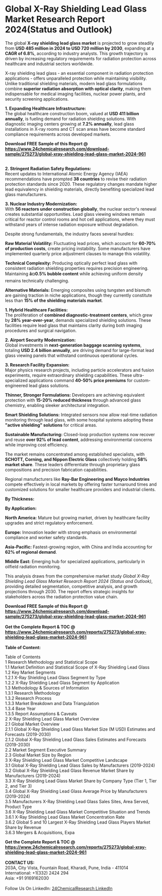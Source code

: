 <h1>Global X-Ray Shielding Lead Glass Market Research Report 2024(Status and Outlook)</h1><p>The global <strong>X-ray shielding lead glass market</strong> is projected to grow steadily from <strong>USD 485 million in 2024 to USD 720 million by 2030</strong>, expanding at a <strong>CAGR of 6.8%</strong>, according to industry analysts. This growth trajectory is driven by increasing regulatory requirements for radiation protection across healthcare and industrial sectors worldwide.</p><p>X-ray shielding lead glass - an essential component in radiation protection applications - offers unparalleled protection while maintaining visibility. Unlike traditional shielding materials, modern lead glass formulations combine <strong>superior radiation absorption with optical clarity</strong>, making them indispensable for medical imaging facilities, nuclear power plants, and security screening applications.</p><p><strong>1. Expanding Healthcare Infrastructure:</strong><br>
The global healthcare construction boom, valued at <strong>USD 411 billion annually</strong>, is fueling demand for radiation shielding solutions. With diagnostic imaging centers growing at <strong>7.2% annually</strong>, lead glass installations in X-ray rooms and CT scan areas have become standard compliance requirements across developed markets.</p><div><b>Download FREE Sample of this Report @ 
            <a href="https://www.24chemicalresearch.com/download-sample/275273/global-xray-shielding-lead-glass-market-2024-961">
            https://www.24chemicalresearch.com/download-sample/275273/global-xray-shielding-lead-glass-market-2024-961</a></b></div><br><p><strong>2. Stringent Radiation Safety Regulations:</strong><br>
Recent updates to International Atomic Energy Agency (IAEA) recommendations have prompted <strong>38 countries</strong> to revise their radiation protection standards since 2020. These regulatory changes mandate higher lead equivalency in shielding materials, directly benefiting specialized lead glass manufacturers.</p><p><strong>3. Nuclear Industry Modernization:</strong><br>
With <strong>56 reactors under construction globally</strong>, the nuclear sector's renewal creates substantial opportunities. Lead glass viewing windows remain critical for reactor control rooms and hot cell applications, where they must withstand years of intense radiation exposure without degradation.</p><p>Despite strong fundamentals, the industry faces several hurdles:</p><p><strong>Raw Material Volatility:</strong> Fluctuating lead prices, which account for <strong>60-70% of production costs</strong>, create pricing instability. Some manufacturers have implemented quarterly price adjustment clauses to manage this volatility.</p><p><strong>Technical Complexity:</strong> Producing optically perfect lead glass with consistent radiation shielding properties requires precision engineering. Maintaining <strong>â¤0.5% bubble content</strong> while achieving uniform density remains technically challenging.</p><p><strong>Alternative Materials:</strong> Emerging composites using tungsten and bismuth are gaining traction in niche applications, though they currently constitute less than <strong>15% of the shielding materials market</strong>.</p><p><strong>1. Hybrid Healthcare Facilities:</strong><br>
The proliferation of <strong>combined diagnostic-treatment centers</strong>, which grew by <strong>28% year-over-year</strong>, demands specialized shielding solutions. These facilities require lead glass that maintains clarity during both imaging procedures and surgical navigation.</p><p><strong>2. Airport Security Modernization:</strong><br>
Global investments in <strong>next-generation baggage scanning systems</strong>, totaling <strong>USD 2.4 billion annually</strong>, are driving demand for large-format lead glass viewing panels that withstand continuous operational cycles.</p><p><strong>3. Research Facility Expansion:</strong><br>
Major physics research projects, including particle accelerators and fusion experiments, require extraordinary shielding capabilities. These ultra-specialized applications command <strong>40-50% price premiums</strong> for custom-engineered lead glass solutions.</p><p><strong>Thinner, Stronger Formulations:</strong> Developers are achieving equivalent protection with <strong>15-20% reduced thickness</strong> through advanced glass chemistry, enabling sleeker architectural integration.</p><p><strong>Smart Shielding Solutions:</strong> Integrated sensors now allow real-time radiation monitoring through lead glass, with some hospital systems adopting these <strong>"active shielding" solutions</strong> for critical areas.</p><p><strong>Sustainable Manufacturing:</strong> Closed-loop production systems now recover and reuse <strong>over 92% of lead content</strong>, addressing environmental concerns while improving cost efficiency.</p><p>The market remains concentrated among established specialists, with <strong>SCHOTT, Corning, and Nippon Electric Glass</strong> collectively holding <strong>58% market share</strong>. These leaders differentiate through proprietary glass compositions and precision fabrication capabilities.</p><p>Regional manufacturers like <strong>Ray-Bar Engineering and Mayco Industries</strong> compete effectively in local markets by offering faster turnaround times and customized solutions for smaller healthcare providers and industrial clients.</p><p><strong>By Thickness:</strong></p><p><strong>By Application:</strong></p><p><strong>North America:</strong> Mature but growing market, driven by healthcare facility upgrades and strict regulatory enforcement.</p><p><strong>Europe:</strong> Innovation leader with strong emphasis on environmental compliance and worker safety standards.</p><p><strong>Asia-Pacific:</strong> Fastest-growing region, with China and India accounting for <strong>62% of regional demand</strong>.</p><p><strong>Middle East:</strong> Emerging hub for specialized applications, particularly in oilfield radiation monitoring.</p><p>This analysis draws from the comprehensive market study <em>Global X-Ray Shielding Lead Glass Market Research Report 2024 (Status and Outlook)</em>, providing detailed segmentation, competitive analysis, and growth projections through 2030. The report offers strategic insights for stakeholders across the radiation protection value chain.</p><div><b>Download FREE Sample of this Report @ 
            <a href="https://www.24chemicalresearch.com/download-sample/275273/global-xray-shielding-lead-glass-market-2024-961">
            https://www.24chemicalresearch.com/download-sample/275273/global-xray-shielding-lead-glass-market-2024-961</a></b></div><br><div><b>Get the Complete Report & TOC @ 
            <a href="https://www.24chemicalresearch.com/reports/275273/global-xray-shielding-lead-glass-market-2024-961">
            https://www.24chemicalresearch.com/reports/275273/global-xray-shielding-lead-glass-market-2024-961</a></b></div><br>
            <b>Table of Content:</b><p>Table of Contents<br />
1 Research Methodology and Statistical Scope<br />
1.1 Market Definition and Statistical Scope of X-Ray Shielding Lead Glass<br />
1.2 Key Market Segments<br />
1.2.1 X-Ray Shielding Lead Glass Segment by Type<br />
1.2.2 X-Ray Shielding Lead Glass Segment by Application<br />
1.3 Methodology & Sources of Information<br />
1.3.1 Research Methodology<br />
1.3.2 Research Process<br />
1.3.3 Market Breakdown and Data Triangulation<br />
1.3.4 Base Year<br />
1.3.5 Report Assumptions & Caveats<br />
2 X-Ray Shielding Lead Glass Market Overview<br />
2.1 Global Market Overview<br />
2.1.1 Global X-Ray Shielding Lead Glass Market Size (M USD) Estimates and Forecasts (2019-2030)<br />
2.1.2 Global X-Ray Shielding Lead Glass Sales Estimates and Forecasts (2019-2030)<br />
2.2 Market Segment Executive Summary<br />
2.3 Global Market Size by Region<br />
3 X-Ray Shielding Lead Glass Market Competitive Landscape<br />
3.1 Global X-Ray Shielding Lead Glass Sales by Manufacturers (2019-2024)<br />
3.2 Global X-Ray Shielding Lead Glass Revenue Market Share by Manufacturers (2019-2024)<br />
3.3 X-Ray Shielding Lead Glass Market Share by Company Type (Tier 1, Tier 2, and Tier 3)<br />
3.4 Global X-Ray Shielding Lead Glass Average Price by Manufacturers (2019-2024)<br />
3.5 Manufacturers X-Ray Shielding Lead Glass Sales Sites, Area Served, Product Type<br />
3.6 X-Ray Shielding Lead Glass Market Competitive Situation and Trends<br />
3.6.1 X-Ray Shielding Lead Glass Market Concentration Rate<br />
3.6.2 Global 5 and 10 Largest X-Ray Shielding Lead Glass Players Market Share by Revenue<br />
3.6.3 Mergers & Acquisitions, Expa</p><div><b>Get the Complete Report & TOC @ 
            <a href="https://www.24chemicalresearch.com/reports/275273/global-xray-shielding-lead-glass-market-2024-961">
            https://www.24chemicalresearch.com/reports/275273/global-xray-shielding-lead-glass-market-2024-961</a></b></div><br><b>CONTACT US:</b><br>
            203A, City Vista, Fountain Road, Kharadi, Pune, India - 411014<br>
            International: +1(332) 2424 294<br>
            Asia: +91 9169162030 <br><br>
            Follow Us On LinkedIn: <a href="https://www.linkedin.com/company/24chemicalresearch/">24ChemicalResearch LinkedIn</a>